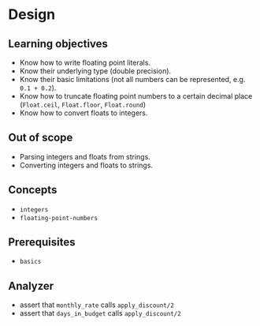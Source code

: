 # Design

## Learning objectives

- Know how to write floating point literals.
- Know their underlying type (double precision).
- Know their basic limitations (not all numbers can be represented, e.g. `0.1 + 0.2`).
- Know how to truncate floating point numbers to a certain decimal place (`Float.ceil`, `Float.floor`, `Float.round`)
- Know how to convert floats to integers.

## Out of scope

- Parsing integers and floats from strings.
- Converting integers and floats to strings.

## Concepts

- `integers`
- `floating-point-numbers`

## Prerequisites

- `basics`

## Analyzer

- assert that `monthly_rate` calls `apply_discount/2`
- assert that `days_in_budget` calls `apply_discount/2`

